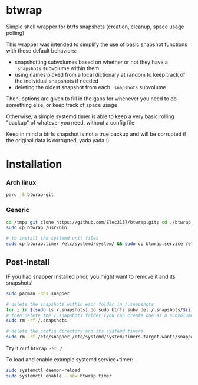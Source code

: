 # btwrap
Simple shell wrapper for btrfs snapshots (creation, cleanup, space usage polling)

This wrapper was intended to simplify the use of basic snapshot functions with these default behaviors:
* snapshotting subvolumes based on whether or not they have a `.snapshots` subvolume within them
* using names picked from a local dictionary at random to keep track of the individual snapshots if needed
* deleting the oldest snapshot from each `.snapshots` subvolume
    
Then, options are given to fill in the gaps for whenever you need to do something else, or keep track of space usage

Otherwise, a simple systemd timer is able to keep a very basic rolling "backup" of whatever you need, without a config file

Keep in mind a btrfs snapshot is not a true backup and will be corrupted if the original data is corrupted, yada yada :)

# Installation

### Arch linux
```sh
paru -S btwrap-git
```

### Generic
```sh
cd /tmp; git clone https://github.com/Elec3137/btwrap.git; cd ./btwrap
sudo cp btwrap /usr/bin

# to install the systemd unit files
sudo cp btwrap.timer /etc/systemd/system/ && sudo cp btwrap.service /etc/systemd/system/
```

## Post-install

IF you had snapper installed prior, you might want to remove it and its snapshots!
```sh
sudo pacman -Rns snapper

# delete the snapshots within each folder in /.snapshots
for i in $(sudo ls /.snapshots) do sudo btrfs subv del /.snapshots/${i}/snapshot; done
# then delete the /.snapshots folder (you can create one as a subvolume afterwards with btwrap -C /)
sudo rm -rf /.snapshots

# delete the config directory and its systemd timers
sudo rm -rf /etc/snapper /etc/systemd/system/timers.target.wants/snapper-cleanup.timer /etc/systemd/system/timers.target.wants/snapper-timeline.timer
```

Try it out! `btwrap -SC /`

To load and enable example systemd service+timer:
```sh
sudo systemctl daemon-reload
sudo systemctl enable --now btwrap.timer
```


